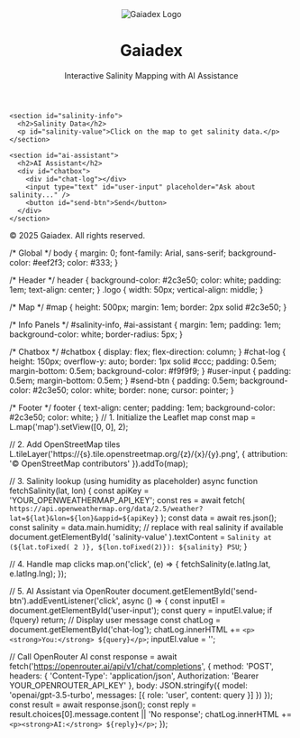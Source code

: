 <!DOCTYPE html>
<html lang="en">
<head>
  <meta charset="UTF-8" />
  <meta name="viewport" content="width=device-width, initial-scale=1.0" />
  <title>Gaiadex</title>
  <link rel="stylesheet" href="style.css" />
  <link
    rel="stylesheet"
    href="https://unpkg.com/leaflet/dist/leaflet.css"
  />
</head>
<body>
  <header>
    <img src="assets/logo.png" alt="Gaiadex Logo" class="logo" />
    <h1>Gaiadex</h1>
    <p>Interactive Salinity Mapping with AI Assistance</p>
  </header>

  <main>
    <div id="map"></div>

    <section id="salinity-info">
      <h2>Salinity Data</h2>
      <p id="salinity-value">Click on the map to get salinity data.</p>
    </section>

    <section id="ai-assistant">
      <h2>AI Assistant</h2>
      <div id="chatbox">
        <div id="chat-log"></div>
        <input type="text" id="user-input" placeholder="Ask about salinity..." />
        <button id="send-btn">Send</button>
      </div>
    </section>
  </main>

  <footer>
    <p>&copy; 2025 Gaiadex. All rights reserved.</p>
  </footer>

  <script src="https://unpkg.com/leaflet/dist/leaflet.js"></script>
  <script src="script.js"></script>
</body>
</html>
/* Global */
body {
  margin: 0;
  font-family: Arial, sans-serif;
  background-color: #eef2f3;
  color: #333;
}

/* Header */
header {
  background-color: #2c3e50;
  color: white;
  padding: 1em;
  text-align: center;
}
.logo {
  width: 50px;
  vertical-align: middle;
}

/* Map */
#map {
  height: 500px;
  margin: 1em;
  border: 2px solid #2c3e50;
}

/* Info Panels */
#salinity-info,
#ai-assistant {
  margin: 1em;
  padding: 1em;
  background-color: white;
  border-radius: 5px;
}

/* Chatbox */
#chatbox {
  display: flex;
  flex-direction: column;
}
#chat-log {
  height: 150px;
  overflow-y: auto;
  border: 1px solid #ccc;
  padding: 0.5em;
  margin-bottom: 0.5em;
  background-color: #f9f9f9;
}
#user-input {
  padding: 0.5em;
  margin-bottom: 0.5em;
}
#send-btn {
  padding: 0.5em;
  background-color: #2c3e50;
  color: white;
  border: none;
  cursor: pointer;
}

/* Footer */
footer {
  text-align: center;
  padding: 1em;
  background-color: #2c3e50;
  color: white;
}
// 1. Initialize the Leaflet map
const map = L.map('map').setView([0, 0], 2);

// 2. Add OpenStreetMap tiles
L.tileLayer('https://{s}.tile.openstreetmap.org/{z}/{x}/{y}.png', {
  attribution: '© OpenStreetMap contributors'
}).addTo(map);

// 3. Salinity lookup (using humidity as placeholder)
async function fetchSalinity(lat, lon) {
  const apiKey = 'YOUR_OPENWEATHERMAP_API_KEY';
  const res = await fetch(
    `https://api.openweathermap.org/data/2.5/weather?lat=${lat}&lon=${lon}&appid=${apiKey}`
  );
  const data = await res.json();
  const salinity = data.main.humidity; // replace with real salinity if available
  document.getElementById(
    'salinity-value'
  ).textContent = `Salinity at (${lat.toFixed(
    2
  )}, ${lon.toFixed(2)}): ${salinity} PSU`;
}

// 4. Handle map clicks
map.on('click', (e) => {
  fetchSalinity(e.latlng.lat, e.latlng.lng);
});

// 5. AI Assistant via OpenRouter
document.getElementById('send-btn').addEventListener('click', async () => {
  const inputEl = document.getElementById('user-input');
  const query = inputEl.value;
  if (!query) return;
  // Display user message
  const chatLog = document.getElementById('chat-log');
  chatLog.innerHTML += `<p><strong>You:</strong> ${query}</p>`;
  inputEl.value = '';

  // Call OpenRouter AI
  const response = await fetch('https://openrouter.ai/api/v1/chat/completions', {
    method: 'POST',
    headers: {
      'Content-Type': 'application/json',
      Authorization: 'Bearer YOUR_OPENROUTER_API_KEY'
    },
    body: JSON.stringify({
      model: 'openai/gpt-3.5-turbo',
      messages: [{ role: 'user', content: query }]
    })
  });
  const result = await response.json();
  const reply = result.choices[0].message.content || 'No response';
  chatLog.innerHTML += `<p><strong>AI:</strong> ${reply}</p>`;
});


